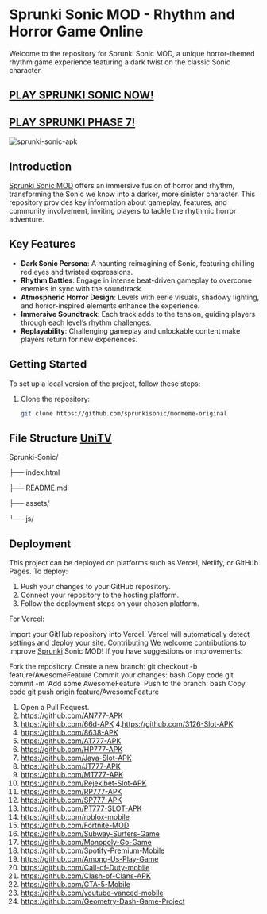 # Sprunki Sonic MOD - Rhythm and Horror Game Online

Welcome to the repository for Sprunki Sonic MOD, a unique horror-themed rhythm game experience featuring a dark twist on the classic Sonic character.

## [PLAY SPRUNKI SONIC NOW!](https://tinyurl.com/3nsmpyn6)

## [PLAY SPRUNKI PHASE 7!](https://github.com/Sprunki-Phase-7)

![sprunki-sonic-apk](https://github.com/user-attachments/assets/4f3b70d2-fe6c-4c0e-bc4f-f59bd3e9f612)

## Introduction

[Sprunki Sonic MOD](https://github.com/Sprunk-Jogo) offers an immersive fusion of horror and rhythm, transforming the Sonic we know into a darker, more sinister character. This repository provides key information about gameplay, features, and community involvement, inviting players to tackle the rhythmic horror adventure.

## Key Features

- **Dark Sonic Persona**: A haunting reimagining of Sonic, featuring chilling red eyes and twisted expressions.
- **Rhythm Battles**: Engage in intense beat-driven gameplay to overcome enemies in sync with the soundtrack.
- **Atmospheric Horror Design**: Levels with eerie visuals, shadowy lighting, and horror-inspired elements enhance the experience.
- **Immersive Soundtrack**: Each track adds to the tension, guiding players through each level’s rhythm challenges.
- **Replayability**: Challenging gameplay and unlockable content make players return for new experiences.

## Getting Started

To set up a local version of the project, follow these steps:

1. Clone the repository:
   ```bash
   git clone https://github.com/sprunkisonic/modmeme-original

## File Structure [UniTV](https://github.com/Uni-TV)

Sprunki-Sonic/

├── index.html

├── README.md

├── assets/

└── js/

## Deployment

This project can be deployed on platforms such as Vercel, Netlify, or GitHub Pages. To deploy:

1. Push your changes to your GitHub repository.
2. Connect your repository to the hosting platform.
3. Follow the deployment steps on your chosen platform.

For Vercel:

Import your GitHub repository into Vercel.
Vercel will automatically detect settings and deploy your site.
Contributing
We welcome contributions to improve [Sprunki](https://github.com/Incredibox-Mustard-Colorbox-Mustard) Sonic MOD! If you have suggestions or improvements:

Fork the repository.
Create a new branch:
git checkout -b feature/AwesomeFeature
Commit your changes:
bash
Copy code
git commit -m 'Add some AwesomeFeature'
Push to the branch:
bash
Copy code
git push origin feature/AwesomeFeature
1. Open a Pull Request.
2. https://github.com/AN777-APK
3. https://github.com/66d-APK
4.https://github.com/3126-Slot-APK
5. https://github.com/8638-APK
6. https://github.com/AT777-APK
7. https://github.com/HP777-APK
8. https://github.com/Jaya-Slot-APK
9. https://github.com/JT777-APK
10. https://github.com/MT777-APK
11. https://github.com/Rejekibet-Slot-APK
12. https://github.com/RP777-APK
13. https://github.com/SP777-APK
14. https://github.com/PT777-SLOT-APK
15. https://github.com/roblox-mobile
16. https://github.com/Fortnite-MOD
17. https://github.com/Subway-Surfers-Game
18. https://github.com/Monopoly-Go-Game
19. https://github.com/Spotify-Premium-Mobile
20. https://github.com/Among-Us-Play-Game
21. https://github.com/Call-of-Duty-mobile
22. https://github.com/Clash-of-Clans-APK
23. https://github.com/GTA-5-Mobile
24. https://github.com/youtube-vanced-mobile
25. https://github.com/Geometry-Dash-Game-Project
